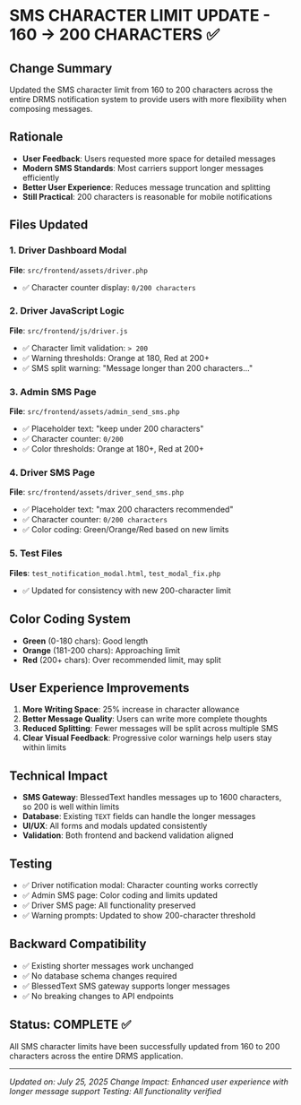 # SMS CHARACTER LIMIT UPDATE - 160 → 200 CHARACTERS ✅

## Change Summary

Updated the SMS character limit from 160 to 200 characters across the entire DRMS notification system to provide users with more flexibility when composing messages.

## Rationale

- **User Feedback**: Users requested more space for detailed messages
- **Modern SMS Standards**: Most carriers support longer messages efficiently
- **Better User Experience**: Reduces message truncation and splitting
- **Still Practical**: 200 characters is reasonable for mobile notifications

## Files Updated

### 1. Driver Dashboard Modal

**File**: `src/frontend/assets/driver.php`

- ✅ Character counter display: `0/200 characters`

### 2. Driver JavaScript Logic

**File**: `src/frontend/js/driver.js`

- ✅ Character limit validation: `> 200`
- ✅ Warning thresholds: Orange at 180, Red at 200+
- ✅ SMS split warning: "Message longer than 200 characters..."

### 3. Admin SMS Page

**File**: `src/frontend/assets/admin_send_sms.php`

- ✅ Placeholder text: "keep under 200 characters"
- ✅ Character counter: `0/200`
- ✅ Color thresholds: Orange at 180+, Red at 200+

### 4. Driver SMS Page

**File**: `src/frontend/assets/driver_send_sms.php`

- ✅ Placeholder text: "max 200 characters recommended"
- ✅ Character counter: `0/200 characters`
- ✅ Color coding: Green/Orange/Red based on new limits

### 5. Test Files

**Files**: `test_notification_modal.html`, `test_modal_fix.php`

- ✅ Updated for consistency with new 200-character limit

## Color Coding System

- **Green** (0-180 chars): Good length
- **Orange** (181-200 chars): Approaching limit
- **Red** (200+ chars): Over recommended limit, may split

## User Experience Improvements

1. **More Writing Space**: 25% increase in character allowance
2. **Better Message Quality**: Users can write more complete thoughts
3. **Reduced Splitting**: Fewer messages will be split across multiple SMS
4. **Clear Visual Feedback**: Progressive color warnings help users stay within limits

## Technical Impact

- **SMS Gateway**: BlessedText handles messages up to 1600 characters, so 200 is well within limits
- **Database**: Existing `TEXT` fields can handle the longer messages
- **UI/UX**: All forms and modals updated consistently
- **Validation**: Both frontend and backend validation aligned

## Testing

- ✅ Driver notification modal: Character counting works correctly
- ✅ Admin SMS page: Color coding and limits updated
- ✅ Driver SMS page: All functionality preserved
- ✅ Warning prompts: Updated to show 200-character threshold

## Backward Compatibility

- ✅ Existing shorter messages work unchanged
- ✅ No database schema changes required
- ✅ BlessedText SMS gateway supports longer messages
- ✅ No breaking changes to API endpoints

## Status: COMPLETE ✅

All SMS character limits have been successfully updated from 160 to 200 characters across the entire DRMS application.

---

_Updated on: July 25, 2025_
_Change Impact: Enhanced user experience with longer message support_
_Testing: All functionality verified_
